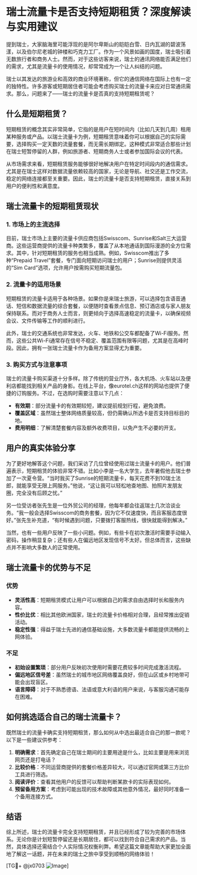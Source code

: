 # 瑞士流量卡是否支持短期租赁？深度解读与实用建议

提到瑞士，大家脑海里可能浮现的是阿尔卑斯山的皑皑白雪、日内瓦湖的碧波荡漾，以及伯尔尼老城的钟楼和巧克力工厂。作为一个风景如画的国度，瑞士吸引着无数旅行者和商务人士。然而，对于这些访客来说，瑞士的通讯网络能否满足他们的需求，尤其是流量卡的使用情况，却常常成为一个让人纠结的问题。

瑞士以其发达的旅游业和高效的商业环境著称，但它的通信网络在国际上也有一定的独特性。许多游客或短期居住者可能会考虑购买瑞士的流量卡来应对日常通讯需求。那么，问题来了——瑞士的流量卡是否真的支持短期租赁呢？

## 什么是短期租赁？

短期租赁的概念其实非常简单，它指的是用户在短时间内（比如几天到几周）租用某种服务或产品。以瑞士流量卡为例，短期租赁意味着你可以根据自己的实际需要，选择购买一定天数的流量套餐，而无需长期绑定。这种模式非常适合那些计划在瑞士短暂停留的人群，例如旅游者、短期商务人士或者参加国际会议的代表。

从市场需求来看，短期租赁服务能够很好地解决用户在特定时间段内的通信需求。尤其是在瑞士这样对数据流量依赖较高的国家，无论是导航、社交还是工作交流，稳定的网络连接都至关重要。因此，瑞士的流量卡是否支持短期租赁，直接关系到用户的便利性和满意度。

## 瑞士流量卡的短期租赁现状

### 1. 市场上的主流选择
目前，瑞士市场上主要的流量卡供应商包括Swisscom、Sunrise和Salt三大运营商。这些运营商提供的流量卡种类繁多，覆盖了从本地通话到国际漫游的全方位需求。其中，针对短期租赁的服务也相当成熟。例如，Swisscom推出了多种“Prepaid Travel”套餐，专门面向短期访问瑞士的用户；Sunrise则提供灵活的“Sim Card”选项，允许用户按需购买短期流量包。

### 2. 流量卡的适用场景
短期租赁的流量卡适用于各种场景。如果你是来瑞士旅游，可以选择包含语音通话、短信和数据流量的综合套餐，以便随时查看景点信息、预订酒店或与家人朋友保持联系。而对于商务人士而言，则更倾向于选择高速稳定的流量卡，以确保视频会议、文件传输等工作的顺利进行。

此外，瑞士的交通系统也非常发达，火车、地铁和公交车都配备了Wi-Fi服务。然而，这些公共Wi-Fi通常存在信号不稳定、覆盖范围有限等问题，尤其是在高峰时段。因此，拥有一张瑞士流量卡作为备用方案显得尤为重要。

### 3. 购买方式与注意事项
瑞士的流量卡购买渠道十分多样。除了传统的营业厅外，各大机场、火车站以及便利店都能找到相关产品的身影。在线上平台，像eurotel.ch这样的网站也提供了便捷的订购服务。不过，在选购时需要注意以下几点：

- **有效期**：部分流量卡的有效期较短，建议提前规划行程，避免浪费。
- **覆盖区域**：虽然瑞士整体网络质量较高，但仍需确认所选卡是否支持目标目的地。
- **费用明细**：了解清楚套餐内容及额外收费项目，以免产生不必要的开支。

## 用户的真实体验分享

为了更好地解答这个问题，我们采访了几位曾经使用过瑞士流量卡的用户。他们普遍表示，短期租赁的体验非常不错。比如小李是一名大学生，去年暑假他去瑞士参加了一次夏令营。“当时我买了Sunrise的短期流量卡，每天花费不到10瑞士法郎，就能享受无限上网服务。”他说，“这让我可以轻松地查地图、拍照片发朋友圈，完全没有后顾之忧。”

另一位受访者张先生是一位外贸公司的经理，他每年都会往返瑞士几次洽谈业务。“我一般会选择Swisscom的商务套餐，因为它不仅速度快，而且客服态度很好。”张先生补充道，“有时候遇到问题，只要拨打客服热线，很快就能得到解决。”

当然，也有一些用户反映了一些小问题。例如，有些卡在初次激活时需要手动输入密码，操作稍显复杂；还有些人在偏远地区发现信号不太好。但总体而言，这些缺点并不影响大多数人的正常使用。

## 瑞士流量卡的优势与不足

### 优势
- **灵活性高**：短期租赁模式让用户可以根据自己的需求自由选择时长和服务内容。
- **性价比优**：相比其他欧洲国家，瑞士的流量卡价格相对合理，且经常推出促销活动。
- **稳定性强**：得益于瑞士先进的通信基础设施，大多数流量卡都能提供流畅的上网体验。

### 不足
- **初始设置繁琐**：部分用户反映初次使用时需要花费较多时间完成激活流程。
- **偏远地区信号差**：虽然瑞士的城市地区网络覆盖良好，但在山区或乡村地带可能会出现盲区。
- **语言障碍**：对于不熟悉德语、法语或意大利语的用户来说，与客服沟通可能存在困难。

## 如何挑选适合自己的瑞士流量卡？

既然瑞士的流量卡确实支持短期租赁，那么如何从中选出最适合自己的那一款呢？以下是一些建议供参考：

1. **明确需求**：首先确定自己在瑞士期间的主要用途是什么，比如主要是用来浏览网页还是打电话？
2. **比较价格**：不同运营商提供的套餐价格差异较大，可以通过官网或第三方比价工具进行筛选。
3. **阅读评价**：查看其他用户的反馈可以帮助判断某款卡的实际表现如何。
4. **预留备用方案**：考虑到可能出现的技术故障或其他意外情况，最好同时准备一个备用连接方式。

## 结语

综上所述，瑞士的流量卡完全支持短期租赁，并且已经形成了较为完善的市场体系。无论你是计划短暂停留还是长期居住，都可以找到符合自己需求的产品。当然，具体选择还需结合个人实际情况权衡利弊。希望这篇文章能帮助大家更加全面地了解这一话题，并在未来的瑞士之旅中享受到顺畅的网络体验！

[TG💪+ @jx0703 ![Image](https://github.com/user-attachments/assets/dbca1d08-cadb-493c-b0ec-ad6f7a83f270)]